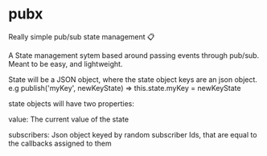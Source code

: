 # pubx
Really simple pub/sub state management 📋


A State management sytem based around passing events through pub/sub. Meant to be easy, and lightweight.

State will be a JSON object, where the state object keys are an json object. e.g publish('myKey', newKeyState) => this.state.myKey = newKeyState

state objects will have two properties:

value: The current value of the state

subscribers: Json object keyed by random subscriber Ids, that are equal to the callbacks assigned to them

